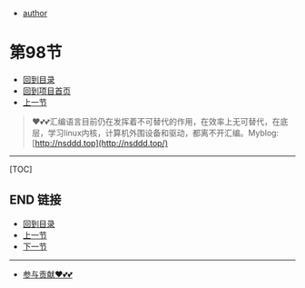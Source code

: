 + [author](https://github.com/3293172751)
# 第98节
+ [回到目录](../README.md)
+ [回到项目首页](../../README.md)
+ [上一节](97.md)
> ❤️💕💕汇编语言目前仍在发挥着不可替代的作用，在效率上无可替代，在底层，学习linux内核，计算机外围设备和驱动，都离不开汇编。Myblog:[http://nsddd.top](http://nsddd.top/)
---
[TOC]





## END 链接
+ [回到目录](../README.md)
+ [上一节](97.md)
+ [下一节](99.md)
---
+ [参与贡献❤️💕💕](https://github.com/3293172751/Block_Chain/blob/master/Git/git-contributor.md)